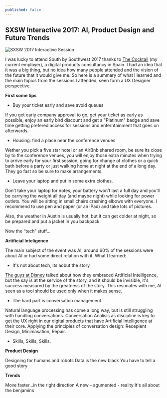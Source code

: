 ```yaml
---
published: false
---
```

## SXSW Interactive 2017: AI, Product Design and Future Trends

![SXSW 2017 Interactive Session]({{site.baseurl}}/_posts/DSC02730.jpg)

I was lucky to attend South by Southwest 2017 thanks to [The Cocktail](https://the-cocktail.com "The cocktail website") (my current employer), a digital products consultancy in Spain. I had an idea that it was a big thing, but no idea how many people attended and the vision of the future that it would give me. So here is a summary of what I learned and the main topics from the sessions I attended, seen form a UX Designer perspective.

**First some tips**

- Buy your ticket early and save avoid queues

If you get early company approval to go, get your ticket as early as possible, enjoy an early bird discount and get a "Platinum" badge and save time getting prefered access for sessions and enterntainment that goes on afterwards.

- Housing: find a place near the conference venues

Wether you pick a five star hotel or an AirBnb shared room, be sure its close by to the conference venues, you will enjoy those extra minutes when trying to arrive early for your first session, going for change of clothes or a quick bath before a party or just walking home at night at the end of a long day. They go fast so be sure to make arrangements.

- Leave your laptop and put in some extra clothes.

Don’t take your laptop for notes, your battery won’t last a full day and you’ll be carrying the weight all day (and maybe night) while looking for power outlets. You will be sitting in small chairs crashing elbows with everyone. I recommend to use pen and paper (or an iPad) and take lots of pictures. 

Also, the weather in Austin is usually hot, but it can get colder at night, so be prepared and put a jacket in you backpack.

Now the “tech” stuff...

**Artificial Inteligence**

The main subject of the event was AI, around 60% of the sessions were about AI or had some direct relation with it. What I learned:

- It's not about tech, Its aobut the story

[The guys at Disney](http://schedule.sxsw.com/2017/events/PP96841 "Using AI & Machine Learning to Extend the Disney Magic") talked about how they embraced Artificial Intelligence, but the say is at the service of the story, and it should be invisible, it's success measured by the greatness of the story. This resonates with me, AI seen as a tool should be used only when it makes sense.

- The hard part is conversation management

Natural language processing has come a long way, but is still struggling with handling conversations. Conversation Analisis as discipline is key to get the UX right in our digital products that have Artificial Intelligence at their core. Applying the principles of conversation design: Recepient Design, Minimasation, Repair.

- Skills, Skills, Skills.

**Product Design**

Designing for humans and robots
Data is the new black
You have to tell a good story

**Trends**

Move faster...in the right direction
A new - agumented - reality
It's all about the benjamins
